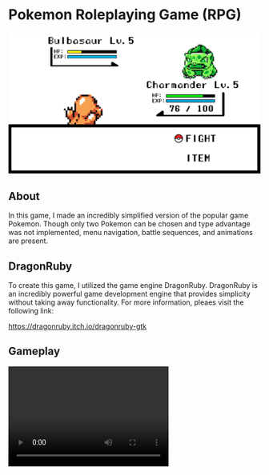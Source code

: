 # Pokemon Roleplaying Game (RPG)

![Gameplay](/images/Gameplay.png)

## About

In this game, I made an incredibly simplified version of the popular game Pokemon. Though only two Pokemon can be chosen and type advantage was not implemented, menu navigation, battle sequences, and animations are present.

## DragonRuby

To create this game, I utilized the game engine DragonRuby. DragonRuby is an incredibly powerful game development engine that provides simplicity without taking away functionality. For more information, pleaes visit the following link:

https://dragonruby.itch.io/dragonruby-gtk

## Gameplay
<video src="gameplay.mp4" width="320" height="200" controls preload></video>